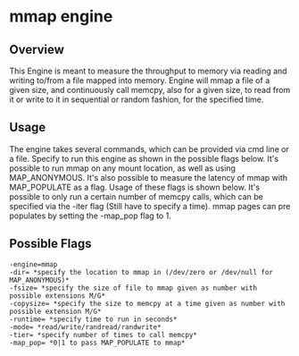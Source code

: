 # mmap engine

## Overview

This Engine is meant to measure the throughput to memory via reading and writing to/from a file mapped into memory. Engine will mmap a file of a given size, and continuously call memcpy, also for a given size, to read from it or write to it in sequential or random fashion, for the specified time.

## Usage

The engine takes several commands, which can be provided via cmd line or a file. Specify to run this engine as shown in the possible flags below. It's possible to run mmap on any mount location, as well as using MAP_ANONYMOUS. It's also possible to measure the latency of mmap with MAP_POPULATE as a flag. Usage of these flags is shown below. It's possible to only run a certain number of memcpy calls, which can be specified via the -iter flag (Still have to specify a time). mmap pages can pre populates by setting the -map_pop flag to 1.

## Possible Flags

```shell
-engine=mmap
-dir= *specify the location to mmap in (/dev/zero or /dev/null for MAP_ANONYMOUS)*
-fsize= *specify the size of file to mmap given as number with possible extensions M/G*
-copysize= *specify the size to memcpy at a time given as number with possible extension M/G*
-runtime= *specify time to run in seconds*
-mode= *read/write/randread/randwrite*
-tier= *specify number of times to call memcpy*
-map_pop= *0|1 to pass MAP_POPULATE to mmap*
```
